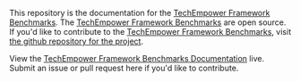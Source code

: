 This repository is the documentation for the [TechEmpower Framework Benchmarks](https://www.techempower.com/benchmarks/). The [TechEmpower Framework Benchmarks](https://www.techempower.com/benchmarks/) are open source. If you'd like to contribute to the [TechEmpower Framework Benchmarks](https://www.techempower.com/benchmarks/), visit [the github repository for the project](https://github.com/TechEmpower/FrameworkBenchmarks/).

View the [TechEmpower Framework Benchmarks Documentation](http://exampleframeworkbenchmarksdocs.readthedocs.org/) live. Submit an issue or pull request here if you'd like to contribute.
